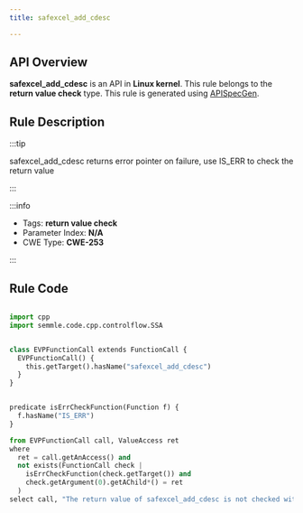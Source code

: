 ```yaml
---
title: safexcel_add_cdesc

---
```



## API Overview
**safexcel_add_cdesc** is an API in **Linux kernel**. This rule belongs to the **return value check** type. This rule is generated using [APISpecGen](../../tools/APISpecGen).
## Rule Description

:::tip

safexcel_add_cdesc returns error pointer on failure, use IS_ERR to check the return value

:::

:::info

- Tags: **return value check**
- Parameter Index: **N/A**
- CWE Type: **CWE-253**

:::

## Rule Code
```python

import cpp
import semmle.code.cpp.controlflow.SSA


class EVPFunctionCall extends FunctionCall {
  EVPFunctionCall() {
    this.getTarget().hasName("safexcel_add_cdesc")
  }
}


predicate isErrCheckFunction(Function f) {
  f.hasName("IS_ERR") 
}

from EVPFunctionCall call, ValueAccess ret
where
  ret = call.getAnAccess() and
  not exists(FunctionCall check |
    isErrCheckFunction(check.getTarget()) and
    check.getArgument(0).getAChild*() = ret
  )
select call, "The return value of safexcel_add_cdesc is not checked with IS_ERR."
    
```